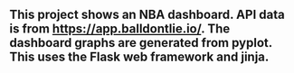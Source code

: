 ## This project shows an NBA dashboard. API data is from https://app.balldontlie.io/. The dashboard graphs are generated from pyplot. This uses the Flask web framework and jinja.
